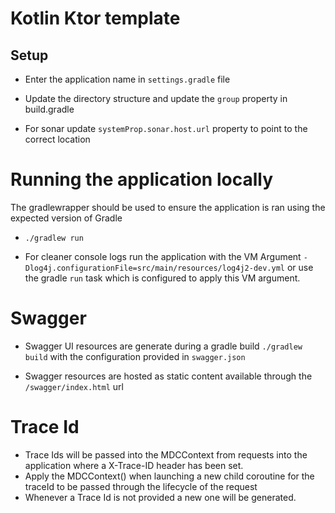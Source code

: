 # Kotlin Ktor template

## Setup
- Enter the application name in `settings.gradle` file

- Update the directory structure and update the `group` property in build.gradle 

- For sonar update `systemProp.sonar.host.url` property to point to the correct location

# Running the application locally

The gradlewrapper should be used to ensure the application is ran using the expected version of Gradle
-  `./gradlew run`

- For cleaner console logs run the application with the VM Argument `-Dlog4j.configurationFile=src/main/resources/log4j2-dev.yml`
 or use the gradle `run` task which is configured to apply this VM argument.

# Swagger

- Swagger UI resources are generate during a gradle build `./gradlew build`  with the configuration provided in `swagger.json`

- Swagger resources are hosted as static content available through the `/swagger/index.html` url

# Trace Id

- Trace Ids will be passed into the MDCContext from requests into the application where a X-Trace-ID header has been set. 
- Apply the MDCContext() when launching a new child coroutine for the traceId to be passed through the lifecycle of the request
- Whenever a Trace Id is not provided a new one will be generated.